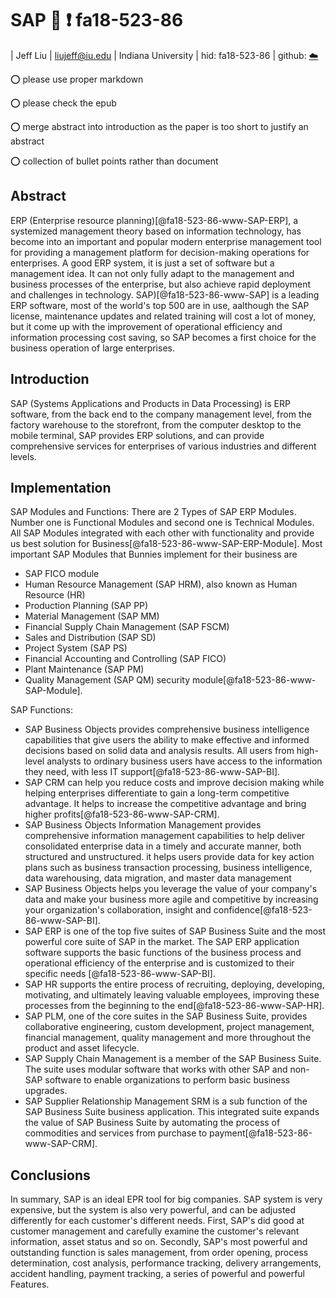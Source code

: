 # SAP :wave: :exclamation: fa18-523-86

| Jeff Liu
| liujeff@iu.edu
| Indiana University
| hid: fa18-523-86
| github: [:cloud:](https://github.com/cloudmesh-community/fa18-523-86/blob/master/paper/paper.md)


:o: please use proper markdown

:o: please check the epub

:o: merge abstract into introduction as the paper is too short to justify an abstract

:o: collection of bullet points rather than document

## Abstract

ERP (Enterprise resource planning)[@fa18-523-86-www-SAP-ERP], a systemized management theory based on information technology, has become into an important and popular modern enterprise management tool for providing a management platform for decision-making operations for enterprises. A good ERP system, it is just a set of software but a management idea. It can not only fully adapt to the management and business processes of the enterprise, but also achieve rapid deployment and challenges in technology. 
SAP)[@fa18-523-86-www-SAP] is a leading ERP software, most of the world's top 500 are in use, aalthough the SAP license, maintenance updates and related training will cost a lot of money, but it come up with the improvement of operational efficiency and information processing cost saving, so SAP becomes a first choice for the business operation of large enterprises.


## Introduction 
 
SAP (Systems Applications and Products in Data Processing) is ERP software, from the back end to the company management level, from the factory warehouse to the storefront, from the computer desktop to the mobile terminal, SAP provides ERP solutions, and can provide comprehensive services for enterprises of various industries and different levels. 

## Implementation

SAP Modules and Functions:
There are 2 Types of SAP ERP Modules. Number one is Functional Modules and second one is Technical Modules. All SAP Modules integrated with each other with functionality and provide us best solution for Business[@fa18-523-86-www-SAP-ERP-Module].
Most important SAP Modules that Bunnies implement for their business are

*	SAP FICO module
* Human Resource Management (SAP HRM), also known as Human Resource (HR)
*	Production Planning (SAP PP)
*	Material Management (SAP MM)
*	Financial Supply Chain Management (SAP FSCM)
*	Sales and Distribution (SAP SD)
*	Project System (SAP PS)
*	Financial Accounting and Controlling (SAP FICO)
*	Plant Maintenance (SAP PM)
*	Quality Management (SAP QM)	 security module[@fa18-523-86-www-SAP-Module].

SAP Functions:

*	SAP Business Objects provides comprehensive business intelligence capabilities that give users the ability to make effective and informed decisions based on solid data and analysis results. All users from high-level analysts to ordinary business users have access to the information they need, with less IT support[@fa18-523-86-www-SAP-BI].
*	SAP CRM can help you reduce costs and improve decision making while helping enterprises differentiate to gain a long-term competitive advantage. It helps to increase the competitive advantage and bring higher profits[@fa18-523-86-www-SAP-CRM]. 
*	SAP Business Objects Information Management provides comprehensive information management capabilities to help deliver consolidated enterprise data in a timely and accurate manner, both structured and unstructured. it helps users provide data for key action plans such as business transaction processing, business intelligence, data warehousing, data migration, and master data management 
*	SAP Business Objects helps you leverage the value of your company's data and make your business more agile and competitive by increasing your organization's collaboration, insight and confidence[@fa18-523-86-www-SAP-BI].
*	SAP ERP is one of the top five suites of SAP Business Suite and the most powerful core suite of SAP in the market. The SAP ERP application software supports the basic functions of the business process and operational efficiency of the enterprise and is customized to their specific needs [@fa18-523-86-www-SAP-BI]. 
*	SAP HR supports the entire process of recruiting, deploying, developing, motivating, and ultimately leaving valuable employees, improving these processes from the beginning to the end[@fa18-523-86-www-SAP-HR].
*	SAP PLM, one of the core suites in the SAP Business Suite, provides collaborative engineering, custom development, project management, financial management, quality management and more throughout the product and asset lifecycle.
*	SAP Supply Chain Management is a member of the SAP Business Suite. The suite uses modular software that works with other SAP and non-SAP software to enable organizations to perform basic business upgrades. 
*	SAP Supplier Relationship Management SRM is a sub function of the SAP Business Suite business application. This integrated suite expands the value of SAP Business Suite by automating the process of commodities and services from purchase to payment[@fa18-523-86-www-SAP-CRM].

## Conclusions

In summary, SAP is an ideal EPR tool for big companies. SAP system is very expensive, but the system is also very powerful, and can be adjusted differently for each customer's different needs.
First, SAP's did good at customer management and carefully examine the customer's relevant information, asset status and so on. Secondly, SAP's most powerful and outstanding function is sales management, from order opening, process determination, cost analysis, performance tracking, delivery arrangements, accident handling, payment tracking, a series of powerful and powerful Features.
